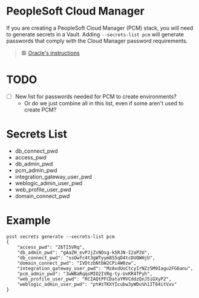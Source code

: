 # PeopleSoft Cloud Manager

If you are creating a PeopleSoft Cloud Manager (PCM) stack, you will need to generate secrets in a Vault. Adding `--secrets-list pcm` will generate passwords that comply with the Cloud Manager password requirements.

> 🟥 [Oracle's instructions](https://docs.oracle.com/en/applications/peoplesoft/cloud-manager/index.html)

# TODO

- [ ] New list for passwords needed for PCM to create environments?
    - Or do we just combine all in this list, even if some aren't used to create PCM?

# Secrets List

- db_connect_pwd
- access_pwd
- db_admin_pwd
- pcm_admin_pwd
- integration_gateway_user_pwd
- weblogic_admin_user_pwd
- web_profile_user_pwd
- domain_connect_pwd

# Example

```
psst secrets generate --secrets-list pcm
{
    "access_pwd": "Z6TI5VRq",
    "db_admin_pwd": "gAaZH_evPJjZvNOsg-k5RJN-I2aP2U",
    "db_connect_pwd": "ssOwfc4t3gWTyym8S5qD4tcDUQWHjU",
    "domain_connect_pwd": "IVDtzbNtbW2CPi4W0zw",
    "integration_gateway_user_pwd": "MzAvdUoCtcyIrNZz5M9Iagu2FG6anu",
    "pcm_admin_pwd": "3wWBaRqqsMIO2IVRg-ty-UvKR4TPyh",
    "web_profile_user_pwd": "RCIAQtPFCDataYMVCddzQnJ5iGXyP2",
    "weblogic_admin_user_pwd": "pt#zTKXYIcubw3yWDu%h1IT84itVxv"
}
```